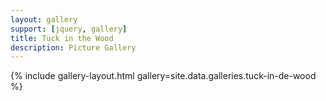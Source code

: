 ```yaml
---
layout: gallery
support: [jquery, gallery]
title: Tuck in the Wood
description: Picture Gallery
---
```


{% include gallery-layout.html gallery=site.data.galleries.tuck-in-de-wood %}
